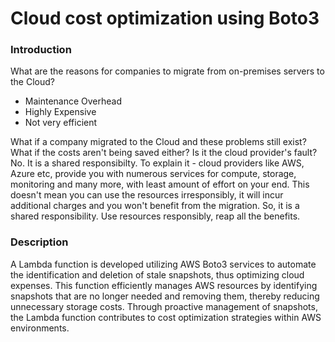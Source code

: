 # Cloud cost optimization using Boto3

### Introduction

What are the reasons for companies to migrate from on-premises servers to the Cloud? 
- Maintenance Overhead
- Highly Expensive
- Not very efficient

What if a company migrated to the Cloud and these problems still exist? What if the costs aren't being saved either?
Is it the cloud provider's fault? No. It is a shared responsibilty.
To explain it - cloud providers like AWS, Azure etc, provide you with numerous services for compute, storage, monitoring and many more, with least amount of effort on your end. This doesn't mean you can use the resources irresponsibly, it will incur additional charges and you won't benefit from the migration. So, it is a shared responsibility. Use resources responsibly, reap all the benefits.



### Description

A Lambda function is developed utilizing AWS Boto3 services to automate the identification and deletion of stale snapshots, thus optimizing cloud expenses. This function efficiently manages AWS resources by identifying snapshots that are no longer needed and removing them, thereby reducing unnecessary storage costs. Through proactive management of snapshots, the Lambda function contributes to cost optimization strategies within AWS environments.

